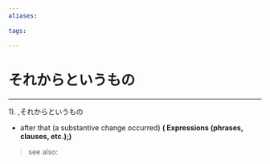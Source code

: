 ```yaml
---
aliases:
    
tags:
    
---
```


# それからというもの
---
1).
,それからというもの

- after that (a substantive change occurred)
**( Expressions (phrases, clauses, etc.);)**
> see also: 
            